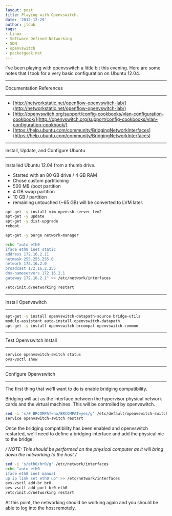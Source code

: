 ```yaml
---
layout: post
title: Playing with Openvswitch.
date: '2012-12-29'
author: jtdub
tags:
- Linux
- Software Defined Networking
- SDN
- openvswitch
- packetgeek.net
---
```


I've been playing with openvswitch a little bit this evening. Here are some notes that I took for a very basic configuration on Ubuntu 12.04.

------------------------------------------------------------

Documentation References

------------------------------------------------------------

* [http://networkstatic.net/openflow-openvswitch-lab/](http://networkstatic.net/openflow-openvswitch-lab/)
* [http://openvswitch.org/support/config-cookbooks/vlan-configuration-cookbook/](http://openvswitch.org/support/config-cookbooks/vlan-configuration-cookbook/)
* [https://help.ubuntu.com/community/BridgingNetworkInterfaces](https://help.ubuntu.com/community/BridgingNetworkInterfaces)

------------------------------------------------------------

Install, Update, and Configure Ubuntu

------------------------------------------------------------

Installed Ubuntu 12.04 from a thumb drive.
- Started with an 80 GB drive / 4 GB RAM
- Chose custom partitioning
- 500 MB /boot partition
- 4 GB swap partition
- 10 GB / partition
- remaining untouched (~65 GB) will be converted to LVM later.

```bash
apt-get -y install vim openssh-server lvm2
apt-get -y update
apt-get -y dist-upgrade
reboot

apt-get -y purge network-manager

echo "auto eth0
iface eth0 inet static
address 172.16.2.11
netmask 255.255.255.0
network 172.16.2.0
broadcast 172.16.2.255
dns-nameservers 172.16.2.1
gateway 172.16.2.1" >> /etc/network/interfaces

/etc/init.d/networking restart 
```

------------------------------------------------------------

Install Openvswitch

------------------------------------------------------------

```bash
apt-get -y install openvswitch-datapath-source bridge-utils
module-assistant auto-install openvswitch-datapath
apt-get -y install openvswitch-brcompat openvswitch-common 
```

------------------------------------------------------------

Test Openvswitch Install

------------------------------------------------------------

```bash
service openvswitch-switch status
ovs-vsctl show 
```

------------------------------------------------------------

Configure Openvswitch

------------------------------------------------------------

The first thing that we'll want to do is enable bridging compatibility.

Bridging will act as the interface between the hypervisor physical network cards and the virtual machines. This will be controlled by openvswitch.

```bash
sed -i 's/# BRCOMPAT=no/BRCOMPAT=yes/g' /etc/default/openvswitch-switch
service openvswitch-switch restart 
```

Once the bridging compatibility has been enabled and openvswitch restarted, we'll need to define a bridging interface and add the physical nic to the bridge.

*/ NOTE: This should be performed on the physical computer as it will bring down the networking to the host /*

```bash
sed -i 's/eth0/br0/g' /etc/network/interfaces
echo "auto eth0
iface eth0 inet manual
up ip link set eth0 up" >> /etc/network/interfaces
ovs-vsctl add-br br0
ovs-vsctl add-port br0 eth0
/etc/init.d/networking restart
```

At this point, the networking should be working again and you should be able to log into the host remotely.
